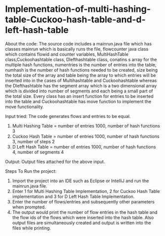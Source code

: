 # Implementation-of-multi-hashing-table-Cuckoo-hash-table-and-d-left-hash-table

About the code:
The source code includes a mainrun.java file which has classes mainrun which is basically runs the file,
flowcounter java class which contains flowid and counter variables, MultiHashTable class,Cuckoohashtable class,
Dlefthashtable class, conatins s array for the multiple hash functions, numentries is the number of entries into the table,
numhash is the number of hash functions needed to be created, size being the total size of the array and table being the
array to which entries will be inserted into in the cases of Multihashtable and Cuckoohashtable whereas the Dlefthashtable
has the segment array which is a two dimensional array which is divided into number of segments and each being a small part
of the total size. Every class has an insert function for entries to be inserted into the table and Cuckoohashtable has move
function to implement the move functionality.

Input tried:
The code generates flows and entries to be equal.
1) Multi Hashing Table = number of entries 1000, number of hash functions 3
2) Cuckoo Hash Table = number of entries 1000, number of hash functions 3, number of steps 2
3) D Left Hash Table = number of entries 1000, number of hash functions 4, number of segments 4

Output:
Output files attached for the above input.

Steps To Run the project:
1) Import the project into an IDE such as Eclipse or IntelliJ and run the mainrun.java file.
2) Enter 1 for Multi Hashing Table Implementation, 2 for Cuckoo Hash Table implementation and 3 for D Left Hash
Table Implementation.
3) Enter the number of flows/entries and subsequently other parameters when prompted.
4) The output would print the number of flow entries in the hash table and the flow ids of the flows which were inserted
into the hash table.
Also output files are simultaneously created and output is written into the files while printing.
